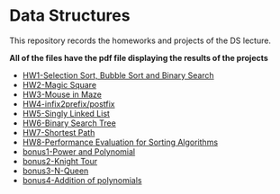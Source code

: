 # Data Structures

This repository records the homeworks and projects of the DS lecture.

**All of the files have the pdf file displaying the results of the projects**

- [HW1-Selection Sort, Bubble Sort and Binary Search](./HW1)
- [HW2-Magic Square](./HW2)
- [HW3-Mouse in Maze](./HW3)
- [HW4-infix2prefix/postfix](./HW4)
- [HW5-Singly Linked List](./HW5)
- [HW6-Binary Search Tree](./HW6)
- [HW7-Shortest Path](./HW7)
- [HW8-Performance Evaluation for Sorting Algorithms](./HW8)
- [bonus1-Power and Polynomial](./bonus1)
- [bonus2-Knight Tour](./bonus2)
- [bonus3-N-Queen](./bonus3)
- [bonus4-Addition of polynomials](./bonus4)
